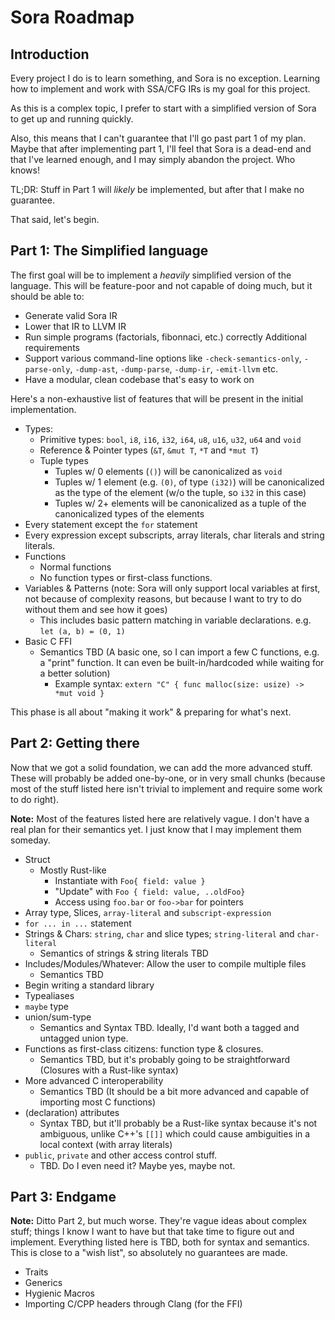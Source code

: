 # Sora Roadmap

## Introduction

Every project I do is to learn something, and Sora is no exception. Learning how to implement and work with SSA/CFG IRs is my goal for this project.

As this is a complex topic, I prefer to start with a simplified version of Sora to get up and running quickly.

Also, this means that I can't guarantee that I'll go past part 1 of my plan. Maybe that after implementing part 1, I'll feel that Sora is a dead-end and that I've learned enough, and I may simply abandon the project. Who knows!

TL;DR: Stuff in Part 1 will *likely* be implemented, but after that I make no guarantee.

That said, let's begin.

## Part 1: The Simplified language

The first goal will be to implement a *heavily* simplified version of the language. This will be feature-poor and not capable of doing much, but it should be able to:
- Generate valid Sora IR
- Lower that IR to LLVM IR
- Run simple programs (factorials, fibonnaci, etc.) correctly
Additional requirements
- Support various command-line options like `-check-semantics-only`, `-parse-only`, `-dump-ast`, `-dump-parse`, `-dump-ir`, `-emit-llvm` etc.
- Have a modular, clean codebase that's easy to work on

Here's a non-exhaustive list of features that will be present in the initial implementation.
- Types:
  - Primitive types: `bool`, `i8`, `i16`, `i32`, `i64`, `u8`, `u16`, `u32`, `u64` and `void`
  - Reference & Pointer types (`&T`, `&mut T`, `*T` and `*mut T`)
  - Tuple types
    - Tuples w/ 0 elements (`()`) will be canonicalized as `void`
    - Tuples w/ 1 element (e.g. `(0)`, of type `(i32)`) will be canonicalized as the type of the element (w/o the tuple, so `i32` in this case)
    - Tuples w/ 2+ elements will be canonicalized as a tuple of the canonicalized types of the elements
- Every statement except the `for` statement 
- Every expression except subscripts, array literals, char literals and string literals.
- Functions
  - Normal functions
  - No function types or first-class functions.
- Variables & Patterns (note: Sora will only support local variables at first, not because of complexity reasons, but because I want to try to do without them and see how it goes)
  - This includes basic pattern matching in variable declarations. e.g. `let (a, b) = (0, 1)`
- Basic C FFI
  - Semantics TBD (A basic one, so I can import a few C functions, e.g. a "print" function. It can even be built-in/hardcoded while waiting for a better solution)
    - Example syntax: `extern "C" { func malloc(size: usize) -> *mut void }`

This phase is all about "making it work" & preparing for what's next.

## Part 2: Getting there

Now that we got a solid foundation, we can add the more advanced stuff. These will probably be added one-by-one, or in very small chunks (because most of the stuff listed here isn't trivial to implement and require some work to do right).

**Note:** Most of the features listed here are relatively vague. I don't have a real plan for their semantics yet. I just know that I may implement them someday.

- Struct
  - Mostly Rust-like
    - Instantiate with `Foo{ field: value }`
    - "Update" with `Foo { field: value, ..oldFoo}`
    - Access using `foo.bar` or `foo->bar` for pointers
- Array type, Slices, `array-literal` and `subscript-expression`
- `for ... in ...` statement
- Strings & Chars: `string`, `char` and slice types; `string-literal` and `char-literal`
  - Semantics of strings & string literals TBD
- Includes/Modules/Whatever: Allow the user to compile multiple files
  - Semantics TBD
- Begin writing a standard library
- Typealiases
- `maybe` type
- union/sum-type
  - Semantics and Syntax TBD. Ideally, I'd want both a tagged and untagged union type.
- Functions as first-class citizens: function type & closures.
  - Semantics TBD, but it's probably going to be straightforward (Closures with a Rust-like syntax)
- More advanced C interoperability
  - Semantics TBD (It should be a bit more advanced and capable of importing most C functions)
- (declaration) attributes
  - Syntax TBD, but it'll probably be a Rust-like syntax because it's not ambiguous, unlike C++'s `[[]]` which could cause ambiguities in a local context (with array literals)
- `public`, `private` and other access control stuff.
  - TBD. Do I even need it? Maybe yes, maybe not.

## Part 3: Endgame

**Note:** Ditto Part 2, but much worse. They're vague ideas about complex stuff; things I know I want to have but that take time to figure out and implement. Everything listed here is TBD, both for syntax and semantics. This is close to a "wish list", so absolutely no guarantees are made.

- Traits
- Generics
- Hygienic Macros
- Importing C/CPP headers through Clang (for the FFI)

